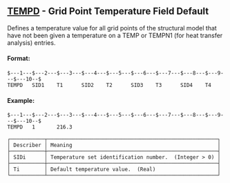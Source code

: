## [TEMPD](https://help.hexagonmi.com/bundle/MSC_Nastran_2022.4/page/Nastran_Combined_Book/qrg/bulktuv/TOC.TEMPD.xhtml) - Grid Point Temperature Field Default

Defines a temperature value for all grid points of the structural model that have not been given a temperature on a TEMP or TEMPN1 (for heat transfer analysis) entries.

#### Format:

```nastran
$---1---$---2---$---3---$---4---$---5---$---6---$---7---$---8---$---9---$---10--$
TEMPD   SID1    T1      SID2    T2      SID3    T3      SID4    T4              
```
#### Example:

```nastran
$---1---$---2---$---3---$---4---$---5---$---6---$---7---$---8---$---9---$---10--$
TEMPD   1       216.3                                                           
```
```text
┌───────────┬───────────────────────────────────────────────────────┐
│ Describer │ Meaning                                               │
├───────────┼───────────────────────────────────────────────────────┤
│ SIDi      │ Temperature set identification number.  (Integer > 0) │
├───────────┼───────────────────────────────────────────────────────┤
│ Ti        │ Default temperature value.  (Real)                    │
└───────────┴───────────────────────────────────────────────────────┘
```

